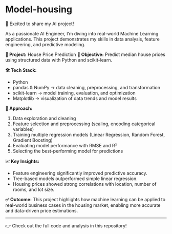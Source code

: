# Model-housing
🚀 Excited to share my AI project!

As a passionate AI Engineer, I’m diving into real-world Machine Learning applications. This project demonstrates my skills in data analysis, feature engineering, and predictive modeling.

**📌 Project:** House Price Prediction
**🎯 Objective:** Predict median house prices using structured data with Python and scikit-learn.

**🛠 Tech Stack:**

* Python
* pandas & NumPy → data cleaning, preprocessing, and transformation
* scikit-learn → model training, evaluation, and optimization
* Matplotlib → visualization of data trends and model results

**🔎 Approach:**

1. Data exploration and cleaning
2. Feature selection and preprocessing (scaling, encoding categorical variables)
3. Training multiple regression models (Linear Regression, Random Forest, Gradient Boosting)
4. Evaluating model performance with RMSE and R²
5. Selecting the best-performing model for predictions

**📈 Key Insights:**

* Feature engineering significantly improved predictive accuracy.
* Tree-based models outperformed simple linear regression.
* Housing prices showed strong correlations with location, number of rooms, and lot size.

**✅ Outcome:**
This project highlights how machine learning can be applied to real-world business cases in the housing market, enabling more accurate and data-driven price estimations.

---

👉 Check out the full code and analysis in this repository!

